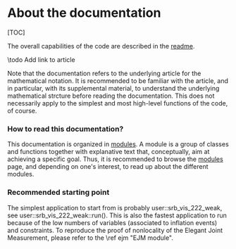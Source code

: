 # About the documentation

[TOC]

The overall capabilities of the code are described in the [readme](doxygen/readme.md). 

\todo Add link to article

Note that the documentation refers to the underlying article for the mathematical notation.
It is recommended to be familiar with the article, and in particular, with its supplemental material, to understand the underlying mathematical strcture before reading the documentation.
This does not necessarily apply to the simplest and most high-level functions of the code, of course.

### How to read this documentation?

This documentation is organized in [modules](modules.html).
A module is a group of classes and functions together with explanative text that, conceptually, aim at achieving a specific goal.
Thus, it is recommended to browse the [modules](modules.html) page, and depending on one's interest, to read up about the different modules.

### Recommended starting point

The simplest application to start from is probably user::srb_vis_222_weak, see user::srb_vis_222_weak::run().
This is also the fastest application to run because of the low numbers of variables (associated to inflation events) and constraints.
To reproduce the proof of nonlocality of the Elegant Joint Measurement, please refer to the \ref ejm "EJM module".

